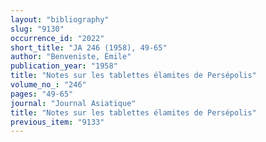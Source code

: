 ```yaml
---
layout: "bibliography"
slug: "9130"
occurrence_id: "2022"
short_title: "JA 246 (1958), 49-65"
author: "Benveniste, Émile"
publication_year: "1958"
title: "Notes sur les tablettes élamites de Persépolis"
volume_no_: "246"
pages: "49-65"
journal: "Journal Asiatique"
title: "Notes sur les tablettes élamites de Persépolis"
previous_item: "9133"
---
```

